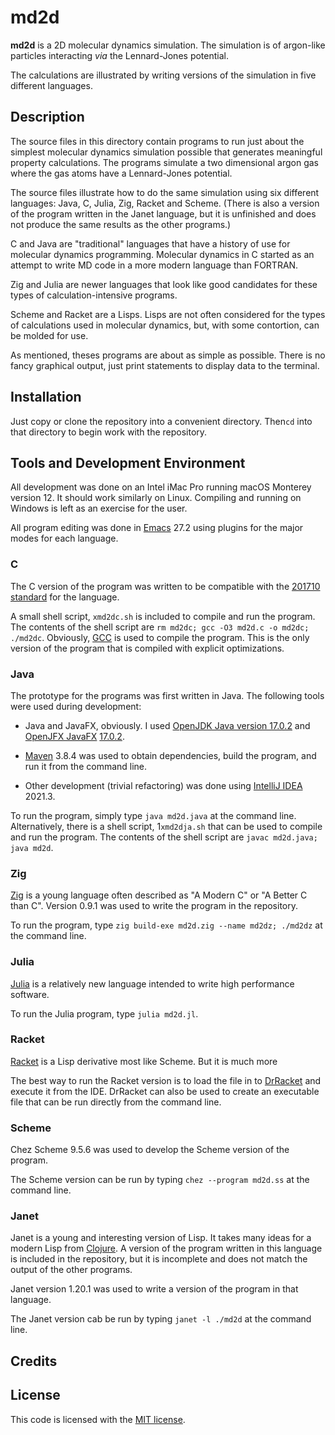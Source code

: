 # md2d

**md2d** is a 2D molecular dynamics simulation. The simulation is of argon-like
particles interacting _via_ the Lennard-Jones potential.

The calculations are illustrated
by writing versions of the simulation in five different languages.

## Description

The source files in this directory contain programs to run just about the
simplest molecular dynamics simulation possible that generates meaningful
property calculations.
The programs simulate a two dimensional argon gas where the gas atoms have
a Lennard-Jones potential.

The source files illustrate how to do the same simulation using six
different languages: Java, C, Julia, Zig, Racket and Scheme. (There is also
a version of the program written in the Janet language, but it is
unfinished and does not produce the same results as the other
programs.)

C and Java are
"traditional" languages that have a history of use for molecular dynamics
programming. Molecular dynamics in C started as an attempt to write
MD code in a more modern language than FORTRAN.

Zig and Julia are newer languages that look like good
candidates for these types of calculation-intensive programs.

Scheme and Racket are a Lisps. Lisps are not often considered for the types of 
calculations used in molecular dynamics, but, with some contortion, can be
molded for use.

As mentioned, theses programs are about as simple as possible. There
is no fancy graphical output, just print statements to display data to the
terminal.

## Installation

Just copy or clone the repository into a convenient directory. Then`cd` into
that directory to begin work with the repository.

## Tools and Development Environment

All development was done on an Intel iMac Pro running macOS Monterey version 12.
It should work similarly on Linux.
Compiling and running on Windows is left as an exercise for the user.

All program editing was done in [Emacs](https://www.gnu.org/software/emacs/)
27.2 using plugins for the major modes for each language.

### C

The C version of the program was written to be compatible with the
[201710 standard](https://en.wikipedia.org/wiki/C17_(C_standard_revision)) for
the language.

A small shell script, `xmd2dc.sh` is included to compile and run the program.
The contents
of the shell script are `rm md2dc; gcc -O3 md2d.c -o md2dc; ./md2dc`.
 Obviously, [GCC](https://gcc.gnu.org) is used to compile the program. This is
 the only version of
 the program that is compiled with explicit optimizations.

### Java

The prototype for the programs was first written in Java. The following tools
were used during
development:

- Java and JavaFX, obviously. I used
[OpenJDK Java version 17.0.2](https://jdk.java.net/17/) and
[OpenJFX JavaFX](https://openjfx.io)
[17.0.2](https://gluonhq.com/products/javafx/openjfx-17-release-notes/).

- [Maven](https://maven.apache.org/index.html) 3.8.4 was used to obtain
dependencies, build the program,
and run it from the command line.

- Other development (trivial refactoring) was done using
[IntelliJ IDEA](https://www.jetbrains.com/idea/) 2021.3.

To run the program, simply type `java md2d.java` at the command line.
Alternatively, there is a shell script, 1`xmd2dja.sh` that can be used to
compile and run the program. The contents of the shell script are
`javac md2d.java; java md2d`.

### Zig

[Zig](https://ziglang.org) is a young language often described as "A Modern
C" or "A Better C than C". Version 0.9.1 was used
to write the program in the repository.

To run the program, type `zig build-exe md2d.zig --name md2dz; ./md2dz` at
the command line.


### Julia

[Julia](https://julialang.org) is a relatively new language intended to
write high performance software.

To run the Julia program, type `julia md2d.jl`.

### Racket

[Racket](https://racket-lang.org) is a Lisp derivative most like Scheme. But it is much more

The best way to run the Racket version is to load the file in to
[DrRacket](https://docs.racket-lang.org/drracket/index.html) and execute it from the IDE. DrRacket can also be used to
create an executable file that can be run directly from the command line.

### Scheme

Chez Scheme 9.5.6 was used to develop the Scheme version of the program.

The Scheme version can be run by typing `chez --program md2d.ss` at
the command line.

### Janet

Janet is a young and interesting version of Lisp. It takes many ideas for
a modern Lisp from [Clojure](https://clojure.org).
A version of the program written in this language
is included in the repository, but it is incomplete and does not match
the output of the other programs.

Janet version 1.20.1 was used to write a version of the program in that
language.

The Janet version cab be run by typing `janet -l ./md2d` at the command line.

## Credits


## License

This code is licensed with the [MIT license](https://opensource.org/licenses/MIT).
